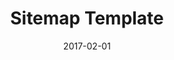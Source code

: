 ---
title: Sitemap Template
linktitle:
description:
date: 2017-02-01
publishdate: 2017-02-01
lastmod: 2017-02-01
weight:
tags: [sitemap, xml]
categories: [templates]
draft: false
slug:
aliases: []
toc: false
notesforauthors:
---